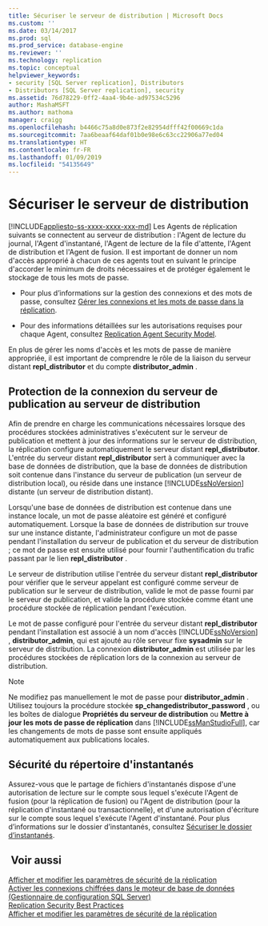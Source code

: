 ```yaml
---
title: Sécuriser le serveur de distribution | Microsoft Docs
ms.custom: ''
ms.date: 03/14/2017
ms.prod: sql
ms.prod_service: database-engine
ms.reviewer: ''
ms.technology: replication
ms.topic: conceptual
helpviewer_keywords:
- security [SQL Server replication], Distributors
- Distributors [SQL Server replication], security
ms.assetid: 76d78229-0ff2-4aa4-9b4e-ad97534c5296
author: MashaMSFT
ms.author: mathoma
manager: craigg
ms.openlocfilehash: b4466c75a8d0e873f2e82954dfff42f00669c1da
ms.sourcegitcommit: 7aa6beaaf64daf01b0e98e6c63cc22906a77ed04
ms.translationtype: HT
ms.contentlocale: fr-FR
ms.lasthandoff: 01/09/2019
ms.locfileid: "54135649"
---
```

# <a name="secure-the-distributor"></a>Sécuriser le serveur de distribution
[!INCLUDE[appliesto-ss-xxxx-xxxx-xxx-md](../../../includes/appliesto-ss-xxxx-xxxx-xxx-md.md)]
  Les Agents de réplication suivants se connectent au serveur de distribution : l'Agent de lecture du journal, l'Agent d'instantané, l'Agent de lecture de la file d'attente, l'Agent de distribution et l'Agent de fusion. Il est important de donner un nom d'accès approprié à chacun de ces agents tout en suivant le principe d'accorder le minimum de droits nécessaires et de protéger également le stockage de tous les mots de passe.  
  
-   Pour plus d’informations sur la gestion des connexions et des mots de passe, consultez [Gérer les connexions et les mots de passe dans la réplication](../../../relational-databases/replication/security/identity-and-access-control-replication.md).  
  
-   Pour des informations détaillées sur les autorisations requises pour chaque Agent, consultez [Replication Agent Security Model](../../../relational-databases/replication/security/replication-agent-security-model.md).  
  
 En plus de gérer les noms d'accès et les mots de passe de manière appropriée, il est important de comprendre le rôle de la liaison du serveur distant **repl_distributor** et du compte **distributor_admin** .  
  
## <a name="securing-the-connection-from-the-publisher-to-the-distributor"></a>Protection de la connexion du serveur de publication au serveur de distribution  
 Afin de prendre en charge les communications nécessaires lorsque des procédures stockées administratives s'exécutent sur le serveur de publication et mettent à jour des informations sur le serveur de distribution, la réplication configure automatiquement le serveur distant **repl_distributor**. L'entrée du serveur distant **repl_distributor** sert à communiquer avec la base de données de distribution, que la base de données de distribution soit contenue dans l'instance du serveur de publication (un serveur de distribution local), ou réside dans une instance [!INCLUDE[ssNoVersion](../../../includes/ssnoversion-md.md)] distante (un serveur de distribution distant).  
  
 Lorsqu'une base de données de distribution est contenue dans une instance locale, un mot de passe aléatoire est généré et configuré automatiquement. Lorsque la base de données de distribution sur trouve sur une instance distante, l'administrateur configure un mot de passe pendant l'installation du serveur de publication et du serveur de distribution ; ce mot de passe est ensuite utilisé pour fournir l'authentification du trafic passant par le lien **repl_distributor** .  
  
 Le serveur de distribution utilise l'entrée du serveur distant **repl_distributor** pour vérifier que le serveur appelant est configuré comme serveur de publication sur le serveur de distribution, valide le mot de passe fourni par le serveur de publication, et valide la procédure stockée comme étant une procédure stockée de réplication pendant l'exécution.  
  
 Le mot de passe configuré pour l'entrée du serveur distant **repl_distributor** pendant l'installation est associé à un nom d'accès [!INCLUDE[ssNoVersion](../../../includes/ssnoversion-md.md)] , **distributor_admin**, qui est ajouté au rôle serveur fixe **sysadmin** sur le serveur de distribution. La connexion **distributor_admin** est utilisée par les procédures stockées de réplication lors de la connexion au serveur de distribution.  
  
> [!NOTE]  
>  Ne modifiez pas manuellement le mot de passe pour **distributor_admin** . Utilisez toujours la procédure stockée **sp_changedistributor_password** , ou les boîtes de dialogue **Propriétés du serveur de distribution** ou **Mettre à jour les mots de passe de réplication** dans [!INCLUDE[ssManStudioFull](../../../includes/ssmanstudiofull-md.md)], car les changements de mots de passe sont ensuite appliqués automatiquement aux publications locales.  
  
## <a name="snapshot-folder-security"></a>Sécurité du répertoire d'instantanés  
 Assurez-vous que le partage de fichiers d'instantanés dispose d'une autorisation de lecture sur le compte sous lequel s'exécute l'Agent de fusion (pour la réplication de fusion) ou l'Agent de distribution (pour la réplication d'instantané ou transactionnelle), et d'une autorisation d'écriture sur le compte sous lequel s'exécute l'Agent d'instantané. Pour plus d’informations sur le dossier d’instantanés, consultez [Sécuriser le dossier d’instantanés](../../../relational-databases/replication/security/secure-the-snapshot-folder.md).  
  
## <a name="see-also"></a> Voir aussi  
 [Afficher et modifier les paramètres de sécurité de la réplication](../../../relational-databases/replication/security/view-and-modify-replication-security-settings.md)   
 [Activer les connexions chiffrées dans le moteur de base de données &#40;Gestionnaire de configuration SQL Server&#41;](../../../database-engine/configure-windows/enable-encrypted-connections-to-the-database-engine.md)   
 [Replication Security Best Practices](../../../relational-databases/replication/security/replication-security-best-practices.md)   
 [Afficher et modifier les paramètres de sécurité de la réplication](../../../relational-databases/replication/security/view-and-modify-replication-security-settings.md)  
  
  
